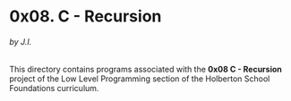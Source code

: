 <h1>0x08. C - Recursion</h1>
<h6>by J.I.</h6>

This directory contains programs associated with the <strong>0x08 C - Recursion</strong> project of the Low Level Programming section of the Holberton School Foundations curriculum.
